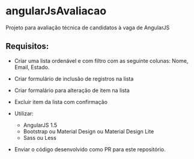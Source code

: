 # angularJsAvaliacao

Projeto para avaliação técnica de candidatos à vaga de AngularJS

## Requisitos:

* Criar uma lista ordenável e com filtro com as seguinte colunas:
    Nome, Email, Estado.
    
* Criar formulário de inclusão de registros na lista
* Criar formalário para alteração de item na lista
* Excluir item da lista com confirmação

* Utilizar:
  - AngularJS 1.5
  - Bootstrap ou Material Design ou Material Design Lite
  - Sass ou Less

* Enviar o código desenvolvido como PR para este repositório.

